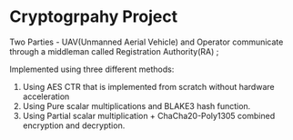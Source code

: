 # Cryptogrpahy Project

Two Parties -  UAV(Unmanned Aerial Vehicle) and Operator communicate through a middleman called Registration Authority(RA) ;


Implemented using three different methods:

1. Using AES CTR that is implemented from scratch without hardware acceleration
2. Using Pure scalar multiplications and BLAKE3 hash function.
3. Using Partial scalar multiplication + ChaCha20-Poly1305 combined encryption and decryption.
